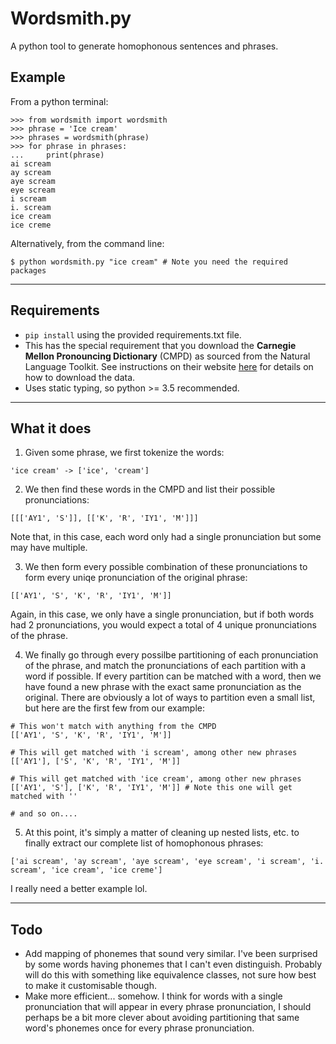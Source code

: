 # Wordsmith\.py

A python tool to generate homophonous sentences and phrases.

## Example
From a python terminal:
```
>>> from wordsmith import wordsmith
>>> phrase = 'Ice cream'
>>> phrases = wordsmith(phrase)
>>> for phrase in phrases:
...     print(phrase)
ai scream
ay scream
aye scream
eye scream
i scream
i. scream
ice cream
ice creme
```

Alternatively, from the command line:
```
$ python wordsmith.py "ice cream" # Note you need the required packages
```

----------------------------------------------------------------

## Requirements
* `pip install` using the provided requirements.txt file.
* This has the special requirement that you download the **Carnegie Mellon Pronouncing Dictionary** (CMPD) as sourced from the Natural Language Toolkit. See instructions on their website [here](https://www.nltk.org/data.html) for details on how to download the data.
* Uses static typing, so python >= 3.5 recommended.

----------------------------------------------------------------

## What it does
1) Given some phrase, we first tokenize the words:
```
'ice cream' -> ['ice', 'cream']
```

2) We then find these words in the CMPD and list their possible pronunciations:
```
[[['AY1', 'S']], [['K', 'R', 'IY1', 'M']]]
```

Note that, in this case, each word only had a single pronunciation but some may have multiple.

3) We then form every possible combination of these pronunciations to form every uniqe pronunciation of the original phrase:
```
[['AY1', 'S', 'K', 'R', 'IY1', 'M']]
```
Again, in this case, we only have a single pronunciation, but if both words had 2 pronunciations, you would expect a total of 4 unique pronunciations of the phrase.

4) We finally go through every possilbe partitioning of each pronunciation of the phrase, and match the pronunciations of each partition with a word if possible. If every partition can be matched with a word, then we have found a new phrase with the exact same pronunciation as the original. There are obviously a lot of ways to partition even a small list, but here are the first few from our example:
```
# This won't match with anything from the CMPD
[['AY1', 'S', 'K', 'R', 'IY1', 'M']]

# This will get matched with 'i scream', among other new phrases
[['AY1'], ['S', 'K', 'R', 'IY1', 'M']] 

# This will get matched with 'ice cream', among other new phrases
[['AY1', 'S'], ['K', 'R', 'IY1', 'M']] # Note this one will get matched with ''

# and so on....
```

5) At this point, it's simply a matter of cleaning up nested lists, etc. to finally extract our complete list of homophonous phrases:
```
['ai scream', 'ay scream', 'aye scream', 'eye scream', 'i scream', 'i. scream', 'ice cream', 'ice creme']
```

I really need a better example lol.

----------------------------------------------------------------

## Todo
* Add mapping of phonemes that sound very similar. I've been surprised by some words having phonemes that I can't even distinguish. Probably will do this with something like equivalence classes, not sure how best to make it customisable though.
* Make more efficient... somehow. I think for words with a single pronunciation that will appear in every phrase pronunciation, I should perhaps be a bit more clever about avoiding partitioning that same word's phonemes once for every phrase pronunciation.

